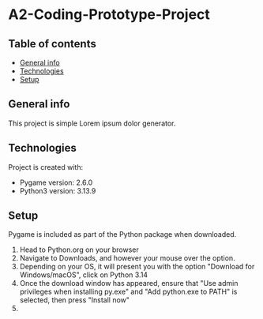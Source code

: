 # A2-Coding-Prototype-Project

## Table of contents
* [General info](#general-info)
* [Technologies](#technologies)
* [Setup](#setup)

## General info
This project is simple Lorem ipsum dolor generator.
	
## Technologies
Project is created with:
* Pygame version: 2.6.0
* Python3 version: 3.13.9

## Setup
Pygame is included as part of the Python package when downloaded.
1. Head to Python.org on your browser
2. Navigate to Downloads, and however your mouse over the option.
3. Depending on your OS, it will present you with the option "Download for Windows/macOS", click on Python 3.14
4. Once the download window has appeared, ensure that "Use admin privileges when installing py.exe" and "Add python.exe to PATH" is selected, then press "Install now"
5. 
